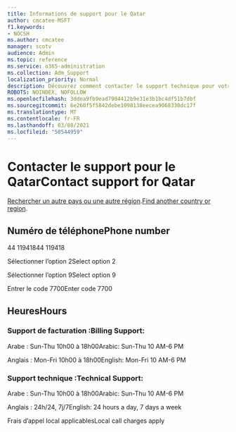 ```yaml
---
title: Informations de support pour le Qatar
author: cmcatee-MSFT
f1.keywords:
- NOCSH
ms.author: cmcatee
manager: scotv
audience: Admin
ms.topic: reference
ms.service: o365-administration
ms.collection: Adm_Support
localization_priority: Normal
description: Découvrez comment contacter le support technique pour votre pays ou région.
ROBOTS: NOINDEX, NOFOLLOW
ms.openlocfilehash: 3ddea9fb9ead7904412b9e31e3b1bc4df51b7dbf
ms.sourcegitcommit: 6e260f5f5842debe1098138eecea9068330dc17f
ms.translationtype: MT
ms.contentlocale: fr-FR
ms.lasthandoff: 03/08/2021
ms.locfileid: "50544959"
---
```

# <a name="contact-support-for-qatar"></a><span data-ttu-id="6397e-103">Contacter le support pour le Qatar</span><span class="sxs-lookup"><span data-stu-id="6397e-103">Contact support for Qatar</span></span>

<span data-ttu-id="6397e-104">[Rechercher un autre pays ou une autre région](../contact-support-for-business-products.md).</span><span class="sxs-lookup"><span data-stu-id="6397e-104">[Find another country or region](../contact-support-for-business-products.md).</span></span>

## <a name="phone-number"></a><span data-ttu-id="6397e-105">Numéro de téléphone</span><span class="sxs-lookup"><span data-stu-id="6397e-105">Phone number</span></span>
<span data-ttu-id="6397e-106">44 119418</span><span class="sxs-lookup"><span data-stu-id="6397e-106">44 119418</span></span>

<span data-ttu-id="6397e-107">Sélectionner l’option 2</span><span class="sxs-lookup"><span data-stu-id="6397e-107">Select option 2</span></span>

<span data-ttu-id="6397e-108">Sélectionner l’option 9</span><span class="sxs-lookup"><span data-stu-id="6397e-108">Select option 9</span></span>

<span data-ttu-id="6397e-109">Entrer le code 7700</span><span class="sxs-lookup"><span data-stu-id="6397e-109">Enter code 7700</span></span>

## <a name="hours"></a><span data-ttu-id="6397e-110">Heures</span><span class="sxs-lookup"><span data-stu-id="6397e-110">Hours</span></span>
### <a name="billing-support"></a><span data-ttu-id="6397e-111">Support de facturation :</span><span class="sxs-lookup"><span data-stu-id="6397e-111">Billing Support:</span></span>

<span data-ttu-id="6397e-112">Arabe : Sun-Thu 10h00 à 18h00</span><span class="sxs-lookup"><span data-stu-id="6397e-112">Arabic: Sun-Thu 10 AM-6 PM</span></span>

<span data-ttu-id="6397e-113">Anglais : Mon-Fri 10h00 à 18h00</span><span class="sxs-lookup"><span data-stu-id="6397e-113">English: Mon-Fri 10 AM-6 PM</span></span>

### <a name="technical-support"></a><span data-ttu-id="6397e-114">Support technique :</span><span class="sxs-lookup"><span data-stu-id="6397e-114">Technical Support:</span></span>

<span data-ttu-id="6397e-115">Arabe : Sun-Thu 10h00 à 18h00</span><span class="sxs-lookup"><span data-stu-id="6397e-115">Arabic: Sun-Thu 10 AM-6 PM</span></span>

<span data-ttu-id="6397e-116">Anglais : 24h/24, 7j/7</span><span class="sxs-lookup"><span data-stu-id="6397e-116">English: 24 hours a day, 7 days a week</span></span>

<span data-ttu-id="6397e-117">Frais d’appel local applicables</span><span class="sxs-lookup"><span data-stu-id="6397e-117">Local call charges apply</span></span>
